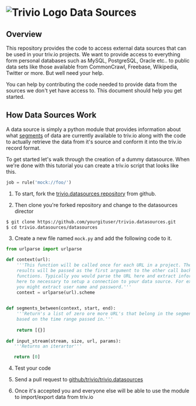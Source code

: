 ![Trivio Logo](http://www.triv.io/images/trivio_logo.png)
Data Sources
===


Overview
---
This repository provides the code to access external data sources that can be used in your triv.io projects. We want to  provide access to everything form personal databases such as MySQL, PostgreSQL, Oracle etc.. to public data sets like those available from CommonCrawl, Freebase, Wikipedia, Twitter or more. But well need your help.


You can help by  contributing the code needed to provide data from the sources we don't yet have access to. This document should help you get started.


How Data Sources Work
---

A data source is simply a python module that provides information about what [segments]() of data are currently available to triv.io along with the code to actually retrieve the data from it's source and conform it into the triv.io record format.

To get started let's walk through the creation of a dummy datasource. When we're done with this tutorial you can create a  triv.io script that looks like this.

```python
job = rule('mock://foo/')
```

1. To start, fork the [trivio.datasources repository](https://github.com/trivio/trivio.datasources)  from github. 

2. Then clone you're forked repository and change to the datasources director

```bash
$ git clone https://github.com/yourgituser/trivio.datasources.git
$ cd trivio.datasources/datasources
```

3. Create a new file named `mock.py` and add the following code to it.

```python
from urlparse import urlparse

def context(url):
	'''This function will be called once for each URL in a project. The
	results will be passed as the first argument to the other call back
	functions. Typically you would parse the URL here and extract information
	here to necessary to setup a connection to your data source. For example
	you might extract user name and password.'''
	context = urlparse(url).scheme

   
def segments_between(context, start, end):
	'''Return's a list of zero ore more URL's that belong in the segment 
	based on the time range passed in.'''
	
	return [{}]
     
def input_stream(stream, size, url, params):
   '''Returns an iterartor'''

   return [0] 
```

4. Test your code

5. Send a pull request to [github/trivio/trivio.datasources](https://github.com/trivio/trivio.datasources)

6. Once it's accepted you and everyone else will be able to use the module to import/export data from triv.io
    





